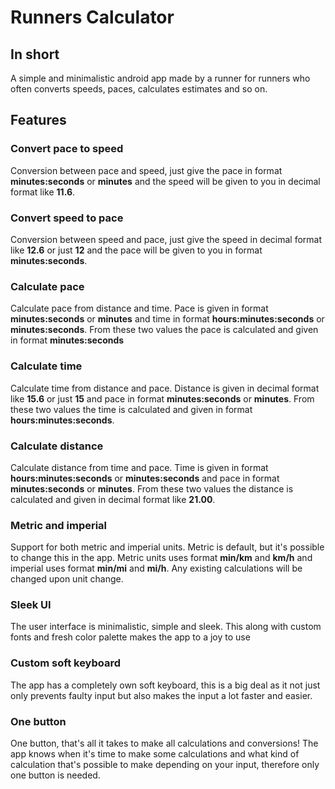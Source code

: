 # Runners Calculator

## In short
A simple and minimalistic android app made by a runner for runners who often converts speeds, paces, calculates estimates and so on.

## Features
### Convert pace to speed
Conversion between pace and speed, just give the pace in format **minutes:seconds** or **minutes** and the speed will be given to you in
decimal format like **11.6**.

### Convert speed to pace
Conversion between speed and pace, just give the speed in decimal format like **12.6** or just **12** and the pace will be given to you 
in format **minutes:seconds**.

### Calculate pace
Calculate pace from distance and time. Pace is given in format **minutes:seconds** or **minutes** and time in format 
**hours:minutes:seconds** or **minutes:seconds**. From these two values the pace is calculated and given in format **minutes:seconds**

### Calculate time
Calculate time from distance and pace. Distance is given in decimal format like **15.6** or just **15** and pace in format 
**minutes:seconds** or **minutes**. From these two values the time is calculated and given in format **hours:minutes:seconds**.

### Calculate distance
Calculate distance from time and pace. Time is given in format **hours:minutes:seconds** or **minutes:seconds** and pace in format 
**minutes:seconds** or **minutes**. From these two values the distance is calculated and given in decimal format like **21.00**.

### Metric and imperial
Support for both metric and imperial units. Metric is default, but it's possible to change this in the app. Metric units uses format
**min/km** and **km/h** and imperial uses format **min/mi** and **mi/h**. Any existing calculations will be changed upon unit change.

### Sleek UI
The user interface is minimalistic, simple and sleek. This along with custom fonts and fresh color palette makes the app to a joy to use

### Custom soft keyboard
The app has a completely own soft keyboard, this is a big deal as it not just only prevents faulty input but also
makes the input a lot faster and easier.

### One button
One button, that's all it takes to make all calculations and conversions! The app knows when it's time to make some calculations
and what kind of calculation that's possible to make depending on your input, therefore only one button is needed.
